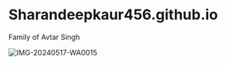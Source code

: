 # Sharandeepkaur456.github.io

Family of Avtar Singh

![IMG-20240517-WA0015](https://github.com/user-attachments/assets/2a65c030-8dc8-4090-a082-2abbdb9a250b)

